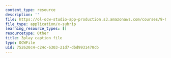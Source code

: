 ```yaml
---
content_type: resource
description: ''
file: https://ol-ocw-studio-app-production.s3.amazonaws.com/courses/9-04-sensory-systems-fall-2013/752620c4c24c630321d7dbd9931470cb_A0KpTR_Ujks.srt
file_type: application/x-subrip
learning_resource_types: []
resourcetype: Other
title: 3play caption file
type: OCWFile
uid: 752620c4-c24c-6303-21d7-dbd9931470cb
---
```

